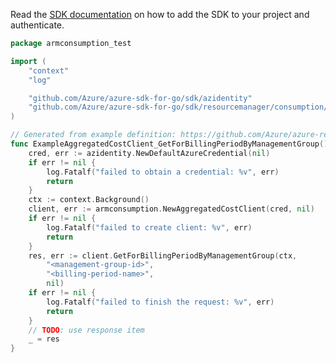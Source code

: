 Read the [SDK documentation](https://github.com/Azure/azure-sdk-for-go/blob/sdk%2Fresourcemanager%2Fconsumption%2Farmconsumption%2Fv0.5.0/sdk/resourcemanager/consumption/armconsumption/README.md) on how to add the SDK to your project and authenticate.

```go
package armconsumption_test

import (
	"context"
	"log"

	"github.com/Azure/azure-sdk-for-go/sdk/azidentity"
	"github.com/Azure/azure-sdk-for-go/sdk/resourcemanager/consumption/armconsumption"
)

// Generated from example definition: https://github.com/Azure/azure-rest-api-specs/tree/main/specification/consumption/resource-manager/Microsoft.Consumption/stable/2021-10-01/examples/AggregatedCostForBillingPeriodByManagementGroup.json
func ExampleAggregatedCostClient_GetForBillingPeriodByManagementGroup() {
	cred, err := azidentity.NewDefaultAzureCredential(nil)
	if err != nil {
		log.Fatalf("failed to obtain a credential: %v", err)
		return
	}
	ctx := context.Background()
	client, err := armconsumption.NewAggregatedCostClient(cred, nil)
	if err != nil {
		log.Fatalf("failed to create client: %v", err)
		return
	}
	res, err := client.GetForBillingPeriodByManagementGroup(ctx,
		"<management-group-id>",
		"<billing-period-name>",
		nil)
	if err != nil {
		log.Fatalf("failed to finish the request: %v", err)
		return
	}
	// TODO: use response item
	_ = res
}
```
